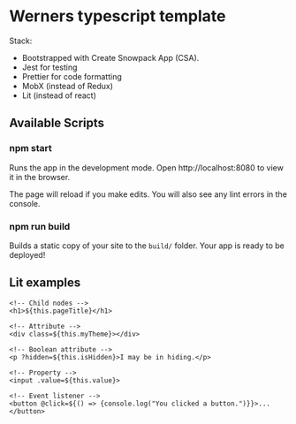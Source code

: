 # Werners typescript template

Stack:

-   Bootstrapped with Create Snowpack App (CSA).
-   Jest for testing
-   Prettier for code formatting
-   MobX (instead of Redux)
-   Lit (instead of react)

## Available Scripts

### npm start

Runs the app in the development mode.
Open http://localhost:8080 to view it in the browser.

The page will reload if you make edits.
You will also see any lint errors in the console.

### npm run build

Builds a static copy of your site to the `build/` folder.
Your app is ready to be deployed!

## Lit examples

```
<!-- Child nodes -->
<h1>${this.pageTitle}</h1>

<!-- Attribute -->
<div class=${this.myTheme}></div>

<!-- Boolean attribute -->
<p ?hidden=${this.isHidden}>I may be in hiding.</p>

<!-- Property -->
<input .value=${this.value}>

<!-- Event listener -->
<button @click=${() => {console.log("You clicked a button.")}}>...</button>
```
